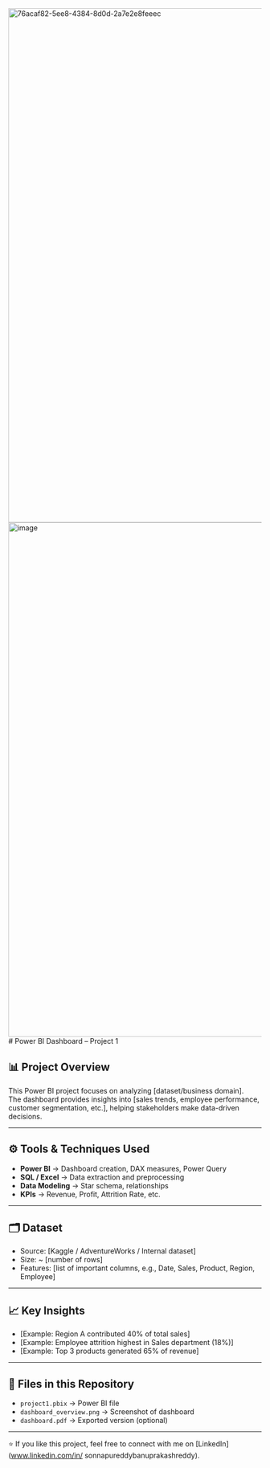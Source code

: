 <img width="1536" height="1024" alt="76acaf82-5ee8-4384-8d0d-2a7e2e8feeec" src="https://github.com/user-attachments/assets/b420725c-04ef-467b-acae-3bc8776b7264" />
<img width="1536" height="1024" alt="image" src="https://github.com/user-attachments/assets/94e5b5a6-d594-4bda-8089-d4aeee6b3809" />
# Power BI Dashboard – Project 1

## 📊 Project Overview
This Power BI project focuses on analyzing [dataset/business domain].  
The dashboard provides insights into [sales trends, employee performance, customer segmentation, etc.], helping stakeholders make data-driven decisions.

---

## ⚙️ Tools & Techniques Used
- **Power BI** → Dashboard creation, DAX measures, Power Query
- **SQL / Excel** → Data extraction and preprocessing
- **Data Modeling** → Star schema, relationships
- **KPIs** → Revenue, Profit, Attrition Rate, etc.

---

## 🗂️ Dataset
- Source: [Kaggle / AdventureWorks / Internal dataset]
- Size: ~ [number of rows]
- Features: [list of important columns, e.g., Date, Sales, Product, Region, Employee]

---

## 📈 Key Insights
- [Example: Region A contributed 40% of total sales]
- [Example: Employee attrition highest in Sales department (18%)]
- [Example: Top 3 products generated 65% of revenue]

---

## 📂 Files in this Repository
- `project1.pbix` → Power BI file  
- `dashboard_overview.png` → Screenshot of dashboard  
- `dashboard.pdf` → Exported version (optional)  

---

⭐ If you like this project, feel free to connect with me on [LinkedIn](www.linkedin.com/in/
sonnapureddybanuprakashreddy).


